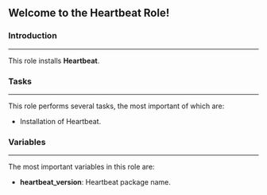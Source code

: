 ## Welcome to the Heartbeat Role!

### Introduction

------

This role installs **Heartbeat**.

### Tasks

------

This role performs several tasks, the most important of which are:

- Installation of Heartbeat.

### Variables

------

The most important variables in this role are:

- **heartbeat_version**: Heartbeat package name.
